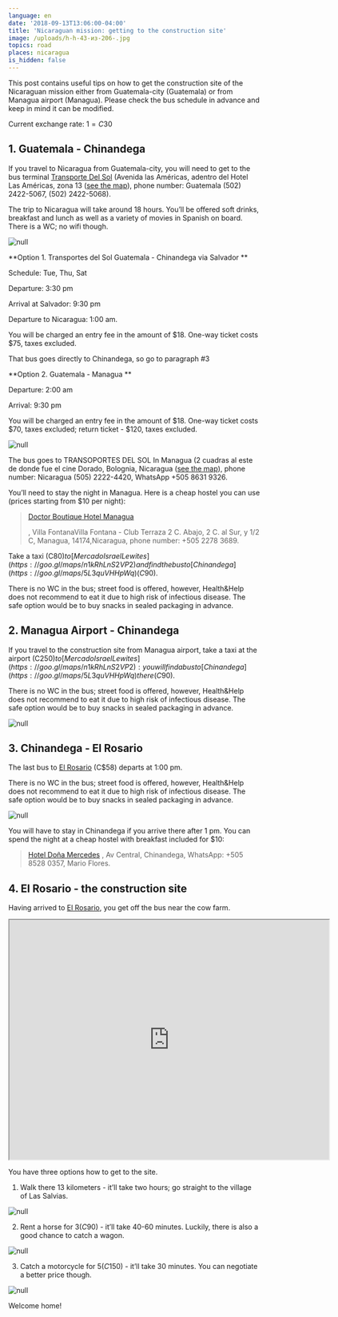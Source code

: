 ```yaml
---
language: en
date: '2018-09-13T13:06:00-04:00'
title: 'Nicaraguan mission: getting to the construction site'
image: /uploads/h-h-43-из-206-.jpg
topics: road
places: nicaragua
is_hidden: false
---
```

This post contains useful tips on how to get the construction site of the Nicaraguan mission either from Guatemala-city (Guatemala) or from Managua airport (Managua). Please check the bus schedule in advance and keep in mind it can be modified.

Current exchange rate: $1 = C$30

## 1. Guatemala - Chinandega

If you travel to Nicaragua from Guatemala-city, you will need to get to the bus terminal [Trans­porte Del Sol](http://www.transportedelsol.com/) (Avenida las Améri­cas, aden­tro del Ho­tel Las Améri­cas, zona 13 ([see the map](https://goo.gl/maps/ZpcRBsrNtpr)), phone number: Guatemala (502) 2422-5067, (502) 2422-5068).

The trip to Nicaragua will take around 18 hours. You’ll be offered soft drinks, breakfast and lunch as well as a variety of movies in Spanish on board. There is a WC; no wifi though.

![null](/uploads/1.jpg)

**Option 1. Tran­sportes del Sol Guatemala - Chinandega via Salvador
**

Schedule: Tue, Thu, Sat

Departure: 3:30 pm

Arrival at Salvador: 9:30 pm

Departure to Nicaragua: 1:00 am.

You will be charged an entry fee in the amount of $18. One-way ticket costs $75, taxes excluded.

That bus goes directly to Chinandega, so go to paragraph #3

**Option 2. Guatemala - Managua
**

Departure: 2:00 am

Arrival: 9:30 pm

You will be charged an entry fee in the amount of $18. One-way ticket costs $70, taxes excluded; return ticket - $120, taxes excluded.

![null](/uploads/mga2.jpg)

The bus goes to TRAN­SO­PORTES DEL SOL In Managua (2 cuadras al este de donde fue el cine Do­rado, Bolog­nia, Nicaragua ([see the map](https://goo.gl/maps/HDb8LFEUwF52)), phone number: Nicaragua (505) 2222-4420, What­sApp +505 8631 9326.

You’ll need to stay the night in Managua. Here is a cheap hostel you can use (prices starting from $10 per night):

> [Doc­tor Bou­tique Ho­tel Man­agua](https://goo.gl/maps/zWQ47VQBMZH2)
>
> , Villa FontanaV­illa Fontana - Club Ter­raza 2 C. Abajo, 2 C. al Sur, y 1/​​2 C, Man­agua, 14174,Nicaragua, phone number: +505 2278 3689.

Take a taxi (C$80) to [Mer­cado Is­rael Le­wites](https://goo.gl/maps/n1kRhLnS2VP2) and find the bus to [Chi­nan­dega](https://goo.gl/maps/5L3quVHHpWq) (C$90).

There is no WC in the bus; street food is offered, however, Health&Help does not recommend to eat it due to high risk of infectious disease. The safe option would be to buy snacks in sealed packaging in advance. 

## 2. Managua Airport - Chinandega

If you travel to the construction site from Managua airport, take a taxi at the airport (C$250) to [Mer­cado Is­rael Le­wites](https://goo.gl/maps/n1kRhLnS2VP2): you will find a bus to [Chi­nan­dega](https://goo.gl/maps/5L3quVHHpWq) there (C$90).

There is no WC in the bus; street food is offered, however, Health&Help does not recommend to eat it due to high risk of infectious disease. The safe option would be to buy snacks in sealed packaging in advance. 

![null](/uploads/_aws2158.jpg)

## 3. Chinandega - El Rosario

The last bus to [El Rosario](https://goo.gl/maps/j2Ppu3pmGuD2) (C$58) departs at 1:00 pm.

There is no WC in the bus; street food is offered, however, Health&Help does not recommend to eat it due to high risk of infectious disease. The safe option would be to buy snacks in sealed packaging in advance. 

![null](/uploads/40131405_1795318957231375_6823639522132099072_n.jpg)

You will have to stay in Chinandega if you arrive there after 1 pm. You can spend the night at a cheap hostel with breakfast included for $10: 

> [Ho­tel Doña Mer­cedes](https://goo.gl/maps/uPbBjyEU41M2) , Av Cen­tral, Chi­nan­dega, What­sApp: +505 8528 0357, Mario Flo­res.

## 4. El Rosario - the construction site

Having arrived to [El Rosario](https://goo.gl/maps/Vd5HgJgs8JG2), you get off the bus near the cow farm.

<iframe src="https://www.google.com/maps/d/u/0/embed?mid=1jWaNMqHY0Nr1xHCKRKsjjH7Ls5UY18Jv" width="640" height="480"></iframe>

You have three options how to get to the site.

1. Walk there 13 kilometers - it’ll take two hours; go straight to the village of Las Salvias. 

![null](/uploads/h-h-19-из-206-.jpg)

2. Rent a horse for $3 (C$90) - it’ll take 40-60 minutes. Luckily, there is also a good chance to catch a wagon. 

![null](/uploads/h-h-36-из-206-.jpg)

3. Catch a motorcycle for $5 (C$150) - it’ll take 30 minutes. You can negotiate a better price though. 

![null](/uploads/h-h-69-из-206-.jpg)

Welcome home!
